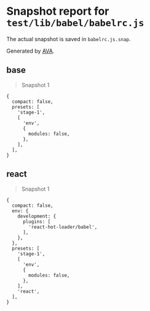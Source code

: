 # Snapshot report for `test/lib/babel/babelrc.js`

The actual snapshot is saved in `babelrc.js.snap`.

Generated by [AVA](https://ava.li).

## base

> Snapshot 1

    {
      compact: false,
      presets: [
        'stage-1',
        [
          'env',
          {
            modules: false,
          },
        ],
      ],
    }

## react

> Snapshot 1

    {
      compact: false,
      env: {
        development: {
          plugins: [
            'react-hot-loader/babel',
          ],
        },
      },
      presets: [
        'stage-1',
        [
          'env',
          {
            modules: false,
          },
        ],
        'react',
      ],
    }
